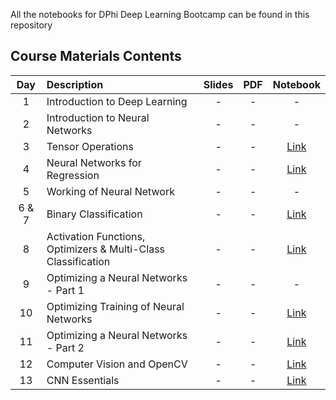 All the notebooks for DPhi Deep Learning Bootcamp can be found in this repository

## Course Materials Contents  

| Day   | Description                           | Slides | PDF | Notebook |
| :---: |:------------------------------------- | :-----:| :-------:|:-------:|
| 1     | Introduction to Deep Learning         | - | - | - |
| 2     | Introduction to Neural Networks       | - | - | - |
| 3     | Tensor Operations                     | - | - |[Link](https://github.com/dphi-official/Deep_Learning_Bootcamp/tree/master/Tensor_Operations) |
| 4     | Neural Networks for Regression        | - | - | [Link](https://github.com/dphi-official/Deep_Learning_Bootcamp/tree/master/Linear_Regression) |
| 5     | Working of Neural Network             | - | - | - |
| 6 & 7 | Binary Classification                 | - | - | [Link](https://github.com/dphi-official/Deep_Learning_Bootcamp/tree/master/DL%20For%20Classification) |
| 8     | Activation Functions, Optimizers & Multi-Class Classification | - | - |[Link](https://github.com/dphi-official/Deep_Learning_Bootcamp/tree/master/Multi_Class_Classification) | 
| 9     | Optimizing a Neural Networks - Part 1 | - | - | - |
| 10    | Optimizing Training of Neural Networks| - | - | [Link](https://github.com/dphi-official/Deep_Learning_Bootcamp/tree/master/Optimization_Techniques) |
| 11    | Optimizing a Neural Networks - Part 2 | - | - | [Link](https://github.com/dphi-official/Deep_Learning_Bootcamp/tree/master/Multi_Class_Classification) |
| 12    | Computer Vision and OpenCV            | - | - | [Link](https://github.com/dphi-official/Deep_Learning_Bootcamp/tree/master/OpenCV) |
| 13    | CNN Essentials                        | - | - | [Link](https://github.com/dphi-official/convolutional_neural_networks_essentials/tree/master/tutorials) |


